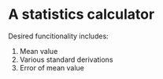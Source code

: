 # A statistics calculator

Desired funcitionality includes:
1. Mean value
2. Various standard derivations
3. Error of mean value
